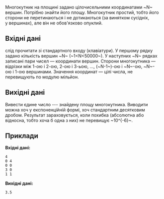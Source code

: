 ﻿Многокутник на&nbsp;площині задано цілочисельними координатами ~N~ вершин. Потрібно знайти його площу.
Многокутник простий, тобто його сторони не перетинаються і&nbsp;не дотикаються (за&nbsp;винятком сусідніх, у&nbsp;вершинах), але він не обов'язково опуклий.

## Вхідні дані
слід прочитати зі&nbsp;стандартного входу (клавіатури). У&nbsp;першому рядку задано кількість вершин ~N~ (~1<N<50000~). У наступних ~N~ рядках записані пари чисел — координати вершин. Сторони многокутника — відрізки між 1-ою&nbsp;і 2-ою, 2-ою&nbsp;і 3-ьою, ..., (~N-1~)-ою&nbsp;і ~N~-ою, ~N~-ою&nbsp;і 1-ою вершинами. Значення координат — цілі числа, не перевищують по&nbsp;модулю мільйон.

## Вихідні дані
Вивести єдине число --- знайдену площу многокутника. Виводити можна хоч у експоненційній формі, хоч стандартним десятковим дробом. Результат зараховується, коли похибка (абсолютна або відносна, тобто хоча б одна з них) не перевищує ~10^{-6}~.

## Приклади
**Вхідні дані:**
```
4
0 4
0 0
3 0
1 1
```

**Вихідні дані:**
```
3.5
```
